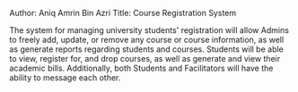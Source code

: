 Author: Aniq Amrin Bin Azri 
Title: Course Registration System

The system for managing university students' registration will allow Admins to freely add, update, or remove any course or course information, as well as generate reports regarding students and courses. Students will be able to view, register for, and drop courses, as well as generate and view their academic bills. Additionally, both Students and Facilitators will have the ability to message each other.
